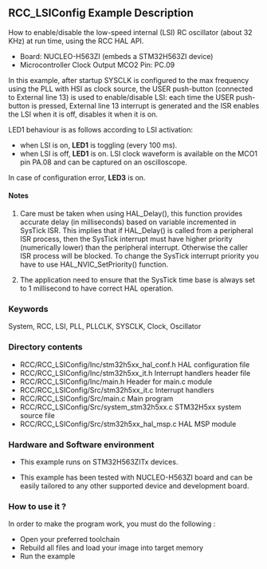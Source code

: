 ## <b>RCC_LSIConfig Example Description</b>

How to enable/disable the low-speed internal (LSI) RC oscillator (about 32 KHz) at run time, using the RCC HAL API.

   - Board: NUCLEO-H563ZI (embeds a STM32H563ZI device)
   - Microcontroller Clock Output MCO2 Pin: PC.09

In this example, after startup SYSCLK is configured to the max frequency using the PLL with
HSI as clock source, the USER push-button (connected to External line 13)
is used to enable/disable LSI:
each time the USER push-button is pressed, External line 13 interrupt is generated and the ISR
enables the LSI when it is off, disables it when it is on.

LED1 behaviour is as follows according to LSI activation:

 - when LSI is on, **LED1** is toggling (every 100 ms).
 - when LSI is off, **LED1** is on.
LSI clock waveform is available on the MCO1 pin PA.08 and can be captured
on an oscilloscope.

In case of configuration error, **LED3** is on.

#### <b>Notes</b>

 1. Care must be taken when using HAL_Delay(), this function provides accurate delay (in milliseconds)
    based on variable incremented in SysTick ISR. This implies that if HAL_Delay() is called from
    a peripheral ISR process, then the SysTick interrupt must have higher priority (numerically lower)
    than the peripheral interrupt. Otherwise the caller ISR process will be blocked.
    To change the SysTick interrupt priority you have to use HAL_NVIC_SetPriority() function.

 2. The application need to ensure that the SysTick time base is always set to 1 millisecond
    to have correct HAL operation.

### <b>Keywords</b>

System, RCC, LSI, PLL, PLLCLK, SYSCLK, Clock, Oscillator

### <b>Directory contents</b>

  - RCC/RCC_LSIConfig/Inc/stm32h5xx_hal_conf.h    HAL configuration file
  - RCC/RCC_LSIConfig/Inc/stm32h5xx_it.h          Interrupt handlers header file
  - RCC/RCC_LSIConfig/Inc/main.h                  Header for main.c module
  - RCC/RCC_LSIConfig/Src/stm32h5xx_it.c          Interrupt handlers
  - RCC/RCC_LSIConfig/Src/main.c                  Main program
  - RCC/RCC_LSIConfig/Src/system_stm32h5xx.c      STM32H5xx system source file
  - RCC/RCC_LSIConfig/Src/stm32h5xx_hal_msp.c     HAL MSP module

### <b>Hardware and Software environment</b>

  - This example runs on STM32H563ZITx devices.

  - This example has been tested with NUCLEO-H563ZI
    board and can be easily tailored to any other supported device
    and development board.

### <b>How to use it ?</b>

In order to make the program work, you must do the following :

 - Open your preferred toolchain
 - Rebuild all files and load your image into target memory
 - Run the example

